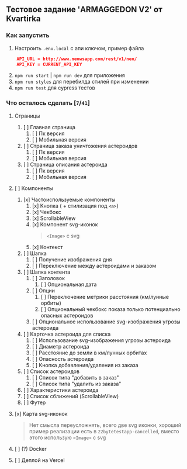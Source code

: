 ## Тестовое задание 'ARMAGGEDON V2' от Kvartirka

### Как запустить

1. Настроить `.env.local` с апи ключом, пример файла

```json
    API_URL = http://www.neowsapp.com/rest/v1/neo/
    API_KEY = CURRENT_API_KEY
```

2. `npm run start` | `npm run dev` для приложения
3. `npm run styles` для перебилда стилей при изменении
4. `npm run test` для cypress тестов

### Что осталось сделать [`7`/`41`]

1. Страницы
   1. [ ] Главная страница
      1. [ ] Пк версия
      2. [ ] Мобильная версия
   2. [ ] Страница заказа уничтожения астероидов
      1. [ ] Пк версия
      2. [ ] Мобильная версия
   3. [ ] Страница описания астероида
      1. [ ] Пк версия
      2. [ ] Мобильная версия
2. [ ] Компоненты
   1. [x] Частоиспользуемые компоненты
      1. [x] Кнопка ( + стилизация под `<a>`)
      2. [x] Чекбокс
      3. [x] ScrollableView
      4. [x] Компонент svg-иконок
         > `<Image>` с svg
      5. [x] Контекст
   2. [ ] Шапка
      1. [ ] Получение изображения дня
      2. [ ] Переключение между астероидами и заказом
   3. [ ] Шапка контента
      1. [ ] Заголовок
         1. [ ] Опциональная дата
      2. [ ] Опции
         1. [ ] Переключение метрики расстояния (км/лунные орбиты)
         2. [ ] Опциональный чекбокс показа только потенциально опасных астероидов
      3. [ ] Опциональное использование svg-изображения угрозы астероида
   4. [ ] Карточка астероида для списка
      1. [ ] Использование svg-изображения угрозы астероида
      2. [ ] Диаметр астероида
      3. [ ] Расстояние до земли в км/лунных орбитах
      4. [ ] Опасность астероида
      5. [ ] Кнопка добавления/удаления из заказа
   5. [ ] Список астероидов
      1. [ ] Список типа "добавить в заказ"
      2. [ ] Список типа "удалить из заказа"
   6. [ ] Характеристики астероида
   7. [ ] Список сближений (ScrollableView)
   8. [ ] Футер
3. [x] Карта svg-иконок

   > Нет смысла переусложнять, всего две svg иконки, хороший пример реализации есть в `22bytetestapp-cancelled`, вместо этого использую `<Image>` с svg

4. [ ] (?) Docker
5. [ ] Деплой на Vercel
